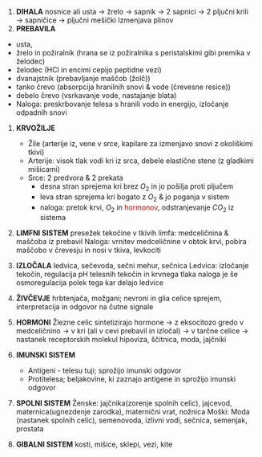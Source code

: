 1. **DIHALA**
   nosnice ali usta $\rightarrow$ žrelo $\rightarrow$ sapnik $\rightarrow$ 2 sapnici $\rightarrow$ 2 pljučni krili $\rightarrow$ sapničice $\rightarrow$  pljučni mešički
   Izmenjava plinov
1. **PREBAVILA**
  -  usta, 
  - žrelo in požiralnik (hrana se iz požiralnika s peristalskimi gibi premika v želodec)
  - želodec (HCl in encimi cepijo peptidne vezi)
  - dvanajstnik (prebavljanje maščob (žolč))
  - tanko črevo (absorpcija hranilnih snovi & vode (črevesne resice))
  - debelo črevo (vsrkavanje vode, nastajanje blata)
  - Naloga: preskrbovanje telesa s hranili vodo in energijo, izločanje odpadnih snovi
1. **KRVOŽILJE**
   - Žile (arterije iz, vene v srce, kapilare za izmenjavo snovi z okoliškimi tkivi)
   - Arterije: visok tlak vodi kri iz srca, debele elastične stene (z gladkimi mišicami)
   - Srce: 2 predvora & 2 prekata
	   - desna stran sprejema kri brez $O_2$ in jo pošilja proti pljučem 
	   - leva stran sprejema kri bogato z $O_2$ & jo poganja v sistem
	   - naloga: pretok krvi, $O_2$ in <font color="#c00000">hormonov</font>, odstranjevanje $CO_2$ iz sistema
1. **LIMFNI SISTEM**
   presežek tekočine v tkivih 
   limfa: medceličnina & maščoba iz prebavil
   Naloga: vrnitev medceličnine v obtok krvi, pobira maščobo v črevesju in nosi v tkiva, levkociti
1. **IZLOČALA**
   ledvica, sečevoda, sečni mehur, sečnica
   Ledvica: izločanje tekočin, regulacija pH telesnih tekočin in krvnega tlaka
   naloga je še osmoregulacija polek tega kar delajo ledvice
1. **ŽIVČEVJE**
hrbtenjača, možgani; nevroni in glia celice
sprejem, interpretacija in odgovor na čutne signale
2. **HORMONI**
   Žlezne celic sintetizirajo hormone $\rightarrow$ z eksocitozo gredo v medceličnino $\rightarrow$ v kri (ali v cevi prebavil in izločal) $\rightarrow$ v tarčne celice $\rightarrow$ nastanek receptorskih molekul
   hipoviza, ščitnica, moda, jajčniki
1. **IMUNSKI SISTEM**
   - Antigeni - telesu tuji; sprožijo imunski odgovor
   - Protitelesa; beljakovine, ki zaznajo antigene in sprožijo imunski odgovor
1. **SPOLNI SISTEM**
   Ženske:
   jajčnika(zorenje spolnih celic), jajcevod, maternica(ugnezdenje zarodka), maternični vrat, nožnica
   Moški:
   Moda (nastanek spolnih celic), semenovoda, izlivni vodi, sečnica, semenjak, prostata
   
1. **GIBALNI SISTEM**
   kosti, mišice, sklepi, vezi, kite

